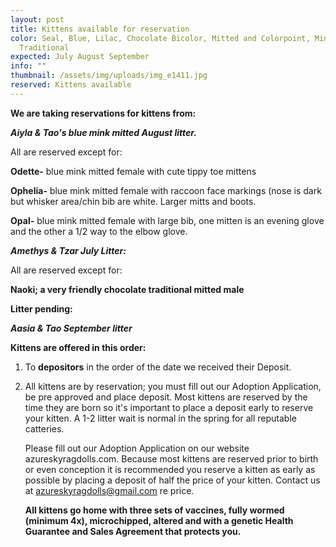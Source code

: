 ```yaml
---
layout: post
title: Kittens available for reservation
color: Seal, Blue, Lilac, Chocolate Bicolor, Mitted and Colorpoint, Mink and
  Traditional
expected: July August September
info: ""
thumbnail: /assets/img/uploads/img_e1411.jpg
reserved: Kittens available
---
```

**We are taking reservations for kittens from:** 

***Aiyla & Tao's blue mink mitted August litter.*** 

All are reserved except for:

**Odette-** blue mink mitted female with cute tippy toe mittens

**O﻿phelia-** blue mink mitted female with raccoon face markings (nose is dark but whisker area/chin bib are white. Larger mitts and boots. 

**O﻿pal-** blue mink mitted female with large bib, one mitten is an evening glove and the other a 1/2 way to the elbow glove. 

***A﻿methys & Tzar July Litter:***

All are reserved except for: 

**Naoki; a very friendly chocolate traditional mitted male**

**L﻿itter pending:** 

***A﻿asia & Tao September litter*** 

**Kittens are offered in this order:** 

1. To **depositors** in the order of the date we received their Deposit. 
2. All kittens are by reservation;  you must fill out our Adoption Application, be pre approved and place deposit. Most kittens are reserved by the time they are born so it's important to place a deposit early to reserve your kitten. A 1-2 litter wait is normal in the spring for all reputable catteries. 

   Please fill out our Adoption Application on our website azureskyragdolls.com. Because most kittens are reserved prior to birth or even conception it is recommended you reserve a kitten as early as possible by placing a deposit of half the price of your kitten. Contact us at azureskyragdolls@gmail.com re price. 

   **All kittens go home with three sets of vaccines, fully wormed (minimum 4x), microchipped, altered and with a genetic Health Guarantee and Sales Agreement that protects you.**